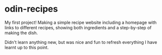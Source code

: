 # odin-recipes
My first project! Making a simple recipe website including a homepage with links to different recipes, showing both ingredients and a step-by-step of making the dish.

Didn't learn anything new, but was nice and fun to refresh everything I have learnt up to this point.